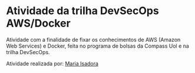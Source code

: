# Atividade da trilha DevSecOps AWS/Docker

Atividade com a finalidade de fixar os conhecimentos de AWS (Amazon Web Services) e Docker, feita no programa de bolsas da Compass Uol e na trilha DevSecOps.

Atividade realizada por: [Maria Isadora](https://github.com/mariaisadora-github)
